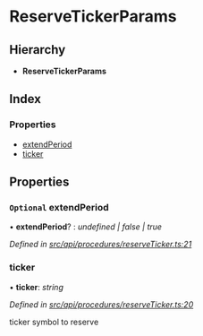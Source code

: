 # ReserveTickerParams

## Hierarchy

* **ReserveTickerParams**

## Index

### Properties

* [extendPeriod](reservetickerparams.md#optional-extendperiod)
* [ticker](reservetickerparams.md#ticker)

## Properties

### `Optional` extendPeriod

• **extendPeriod**? : _undefined \| false \| true_

_Defined in_ [_src/api/procedures/reserveTicker.ts:21_](https://github.com/PolymathNetwork/polymesh-sdk/blob/959efb76/src/api/procedures/reserveTicker.ts#L21)

### ticker

• **ticker**: _string_

_Defined in_ [_src/api/procedures/reserveTicker.ts:20_](https://github.com/PolymathNetwork/polymesh-sdk/blob/959efb76/src/api/procedures/reserveTicker.ts#L20)

ticker symbol to reserve

